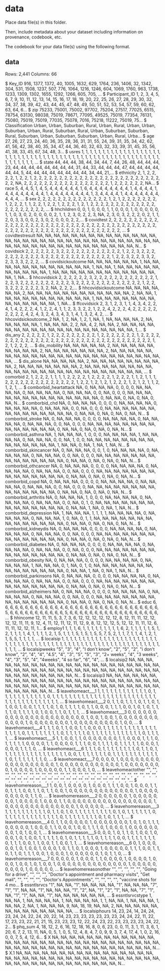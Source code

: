 # data

Place data file(s) in this folder.

Then, include metadata about your dataset including information on provenance, codebook, etc.

The codebook for your data file(s) using the following format.

## data

Rows: 2,441
Columns: 66

$ Key_ID                <int> 916, 1377, 1372, 40, 1005, 1632, 629, 1764, 236, 1406, 32, 1342, 304, 531, 1508, 1237, 507, 776, 1064, 1216, 1246, 604, 1069, 1760, 963, 1738, 1233, 1309, 1302, 1655, 1292, 1266, 605, 705, …
$ Participant_ID        <int> 1, 2, 3, 4, 5, 6, 7, 9, 10, 11, 12, 13, 14, 15, 16, 17, 18, 19, 20, 22, 25, 26, 27, 28, 29, 30, 32, 34, 37, 38, 39, 42, 43, 44, 45, 47, 48, 49, 50, 51, 52, 53, 54, 57, 59, 60, 62, 63, 64, 6…
$ zip                   <int> 75233, 75001, 75002, 97702, 75204, 27517, 77025, 6515, 78754, 63130, 98038, 75019, 78671, 77095, 49525, 75019, 77354, 76131, 75080, 75019, 75019, 77035, 75078, 7016, 75218, 11222, 75019, 75…
$ Classification        <fct> Urban, Urban, Suburban, Rural, Urban, Rural, Urban, Urban, Suburban, Urban, Rural, Suburban, Rural, Urban, Suburban, Suburban, Rural, Suburban, Urban, Suburban, Suburban, Urban, Rural, Urba…
$ age                   <int> 27, 26, 27, 23, 24, 40, 36, 35, 28, 36, 31, 31, 55, 24, 39, 31, 35, 34, 42, 62, 41, 56, 42, 38, 40, 35, 34, 47, 44, 36, 40, 32, 63, 32, 33, 39, 31, 45, 35, 56, 41, 38, 33, 45, 67, 34, 48, 3…
$ usres                 <int> 1, 1, 1, 1, 1, 1, 1, 1, 1, 1, 1, 1, 1, 1, 1, 1, 1, 1, 1, 1, 1, 1, 1, 1, 1, 1, 1, 1, 1, 1, 1, 1, 1, 1, 1, 1, 1, 1, 1, 1, 1, 1, 1, 1, 1, 1, 1, 1, 1, 1, 1, 1, 1, 1, 1, 1, 1, 1, 1, 1, 1, 1, 1, …
$ state                 <int> 44, 44, 44, 38, 44, 34, 44, 7, 44, 26, 48, 44, 44, 44, 23, 44, 44, 44, 44, 44, 44, 44, 44, 31, 44, 33, 44, 44, 44, 47, 44, 44, 44, 44, 44, 44, 5, 44, 44, 44, 44, 44, 44, 44, 44, 34, 44, 21,…
$ ethnicity             <int> 2, 1, 2, 2, 2, 2, 1, 2, 2, 1, 2, 2, 2, 2, 2, 2, 2, 2, 2, 2, 2, 2, 2, 2, 2, 2, 2, 2, 2, 2, 2, 2, 2, 2, 2, 2, 2, NA, 2, 2, 2, 2, 2, 2, 2, 2, 2, 2, 2, 2, 2, 2, 2, 2, 2, 1, 2, 2, 2, 2, 2, 2, NA…
$ race                  <int> 5, 4, 4, 5, 1, 4, 5, 4, 4, 4, 4, 4, 4, 1, 6, 4, 4, 4, 4, 4, 4, 4, 4, 1, 4, 4, 4, 4, 1, 4, 4, 4, 4, 4, 4, 4, 4, 1, 4, 4, 4, 4, 4, 4, 4, 4, 1, 3, 4, 4, 4, 4, 1, 4, 4, 4, 4, 4, 4, 4, 4, 4, 4, …
$ sex                   <int> 2, 2, 2, 2, 2, 2, 2, 2, 2, 2, 2, 2, 2, 2, 1, 2, 1, 2, 2, 2, 2, 2, 2, 2, 1, 2, 2, 2, 1, 1, 2, 2, 1, 2, 2, 1, 2, 2, 2, 1, 2, 1, 2, 2, 2, 2, 2, 2, 2, 2, 2, 2, 2, 2, 2, 2, 2, 2, 2, 2, 2, 2, 2, …
$ hhchildren            <int> 0, 0, 1, 0, 0, 0, 1, 1, 0, 0, 0, 1, 0, 0, 0, 0, 0, 1, 1, 0, 3, 0, 2, 0, 0, 0, 0, 2, 1, 1, 2, 3, 0, 2, 2, 3, NA, 2, 3, 0, 3, 2, 2, 2, 0, 2, 1, 1, 2, 0, 3, 3, 0, 0, 2, 3, 0, 2, 0, 0, 0, 2, 2,…
$ covidtest             <int> 2, 2, 2, 2, 2, 2, 2, 2, 2, 2, 2, 2, 2, 2, 2, 2, 2, 2, 2, 2, 2, 2, 2, 2, 2, 2, 2, 2, 2, 2, 2, 2, 2, 2, 2, 2, 2, 2, 2, 2, 2, 2, 2, 2, 2, 2, 2, 2, 2, 2, 2, 2, 2, 2, 2, 2, 2, 2, 2, 2, 2, 2, 2, …
$ covidtestresult       <int> NA, NA, NA, NA, NA, NA, NA, NA, NA, NA, NA, NA, NA, NA, NA, NA, NA, NA, NA, NA, NA, NA, NA, NA, NA, NA, NA, NA, NA, NA, NA, NA, NA, NA, NA, NA, NA, NA, NA, NA, NA, NA, NA, NA, NA, NA, NA, N…
$ covidsick             <int> 2, 2, 2, 2, 2, 2, 3, 2, 2, 2, 2, 2, 2, 2, 2, 2, 2, 2, 2, 1, 2, 2, 3, 2, 2, 2, 2, 2, 2, 2, 2, 2, 2, 3, 2, 2, 2, 2, 2, 2, 2, 2, 2, 2, 2, 2, 2, 1, 2, 2, 3, 2, 2, 3, 3, 2, 2, 3, 3, 3, 2, 2, 2, …
$ covidsickoutcome      <int> NA, NA, NA, NA, NA, NA, 1, NA, NA, NA, NA, NA, NA, NA, NA, NA, NA, NA, NA, 1, NA, NA, 1, NA, NA, NA, NA, NA, NA, NA, NA, NA, NA, 1, NA, NA, NA, NA, NA, NA, NA, NA, NA, NA, NA, NA, NA, 1, NA…
$ hhcovidsick           <int> 2, 2, 2, 2, 2, 2, 3, 2, 2, 2, 2, 2, 2, 2, 2, 2, 2, 2, 2, 1, 2, 2, 3, 2, 2, 2, 2, 2, 2, 2, 2, 2, 2, 3, 2, 2, 2, 2, 2, 2, 2, 2, 2, 2, 2, 2, 2, 1, 2, 2, 3, 2, 2, 2, 2, 2, 2, 3, 2, NA, 2, 2, 2,…
$ hhcovidsickoutcome    <int> NA, NA, NA, NA, NA, NA, 2, NA, NA, NA, NA, NA, NA, NA, NA, NA, NA, NA, NA, 2, NA, NA, 1, NA, NA, NA, NA, NA, NA, NA, NA, NA, NA, 1, NA, NA, NA, NA, NA, NA, NA, NA, NA, NA, NA, NA, NA, 1, NA…
$ ffcovidsick           <int> 2, 3, 1, 2, 3, 1, 1, 4, 3, 4, 2, 2, 4, 1, 4, 2, 2, 2, 4, 1, 2, 2, 4, 1, 1, 2, 3, 3, 2, 2, 1, 2, 2, 4, 2, 2, 2, 4, 2, 2, 2, 2, 2, 2, 2, 2, 2, 4, 2, 4, 3, 2, 4, 3, 4, 3, 1, 4, 1, 3, 2, 4, 2, …
$ hhcovidsickoutcome_2  <int> NA, 1, 2, NA, 1, 2, 1, NA, 1, NA, NA, NA, NA, 2, NA, NA, NA, NA, NA, 1, NA, NA, NA, 2, 2, NA, 4, 2, NA, NA, 2, NA, NA, NA, NA, NA, NA, NA, NA, NA, NA, NA, NA, NA, NA, NA, NA, NA, NA, NA, 1,…
$ dis_any               <int> 2, 2, 2, 2, 2, 1, 2, 2, 2, 2, 2, 2, 2, 2, 2, 1, 2, 2, 2, 2, 2, 2, 2, 1, 2, 2, 2, 2, 2, 2, 2, 2, 2, 2, 2, 2, 2, 2, 2, 2, 2, 2, 2, 2, 2, 2, 2, 2, 2, 2, 2, 2, 2, 2, 2, 2, 2, 1, 2, 1, 2, 2, 2, …
$ dis_mobility          <int> NA, NA, NA, NA, NA, 2, NA, NA, NA, NA, NA, NA, NA, NA, NA, 2, NA, NA, NA, NA, NA, NA, NA, 2, NA, NA, NA, NA, NA, NA, NA, NA, NA, NA, NA, NA, NA, NA, NA, NA, NA, NA, NA, NA, NA, NA, NA, NA, …
$ dis_alone             <int> NA, NA, NA, NA, NA, 2, NA, NA, NA, NA, NA, NA, NA, NA, NA, 2, NA, NA, NA, NA, NA, NA, NA, 2, NA, NA, NA, NA, NA, NA, NA, NA, NA, NA, NA, NA, NA, NA, NA, NA, NA, NA, NA, NA, NA, NA, NA, NA, …
$ comorbid              <int> 2, 1, 2, 2, 2, 1, 1, 1, 1, 2, 2, 2, 2, 1, 2, 2, 2, 2, 1, 2, 2, 2, 1, 1, 2, 1, 1, 1, 2, 2, 2, 2, 2, 2, 2, 2, 2, 2, 2, 2, 2, 2, 1, 2, 2, 1, 2, 1, 2, 1, 2, 2, 2, 1, 2, 1, 2, 1, 1, 2, 1, 2, 1, …
$ comborbid_heartattack <int> NA, 0, NA, NA, NA, 0, 0, 0, 0, NA, NA, NA, NA, 0, NA, NA, NA, NA, 0, NA, NA, NA, 0, 0, NA, 0, 0, 0, NA, NA, NA, NA, NA, NA, NA, NA, NA, NA, NA, NA, NA, NA, 0, NA, NA, 0, NA, 0, NA, 0, NA, N…
$ comborbid_chd         <int> NA, 0, NA, NA, NA, 0, 0, 0, 0, NA, NA, NA, NA, 0, NA, NA, NA, NA, 0, NA, NA, NA, 0, 0, NA, 0, 0, 0, NA, NA, NA, NA, NA, NA, NA, NA, NA, NA, NA, NA, NA, NA, 0, NA, NA, 0, NA, 0, NA, 0, NA, N…
$ comborbid_stroke      <int> NA, 0, NA, NA, NA, 0, 0, 0, 0, NA, NA, NA, NA, 0, NA, NA, NA, NA, 0, NA, NA, NA, 0, 0, NA, 0, 0, 0, NA, NA, NA, NA, NA, NA, NA, NA, NA, NA, NA, NA, NA, NA, 0, NA, NA, 0, NA, 0, NA, 0, NA, N…
$ comborbid_asthma      <int> NA, 1, NA, NA, NA, 1, 0, 0, 0, NA, NA, NA, NA, 1, NA, NA, NA, NA, 0, NA, NA, NA, 0, 0, NA, 1, 0, 0, NA, NA, NA, NA, NA, NA, NA, NA, NA, NA, NA, NA, NA, NA, 1, NA, NA, 0, NA, 1, NA, 1, NA, N…
$ comborbid_skincancer  <int> NA, 0, NA, NA, NA, 0, 0, 1, 0, NA, NA, NA, NA, 0, NA, NA, NA, NA, 0, NA, NA, NA, 0, 0, NA, 0, 0, 0, NA, NA, NA, NA, NA, NA, NA, NA, NA, NA, NA, NA, NA, NA, 0, NA, NA, 0, NA, 0, NA, 0, NA, N…
$ comborbid_othcancer   <int> NA, 0, NA, NA, NA, 0, 0, 0, 0, NA, NA, NA, NA, 0, NA, NA, NA, NA, 0, NA, NA, NA, 0, 0, NA, 0, 0, 0, NA, NA, NA, NA, NA, NA, NA, NA, NA, NA, NA, NA, NA, NA, 0, NA, NA, 0, NA, 0, NA, 0, NA, N…
$ comborbid_copd        <int> NA, 0, NA, NA, NA, 0, 0, 0, 0, NA, NA, NA, NA, 0, NA, NA, NA, NA, 0, NA, NA, NA, 0, 0, NA, 0, 0, 0, NA, NA, NA, NA, NA, NA, NA, NA, NA, NA, NA, NA, NA, NA, 0, NA, NA, 0, NA, 0, NA, 0, NA, N…
$ comborbid_arthritis   <int> NA, 0, NA, NA, NA, 1, 0, 0, 0, NA, NA, NA, NA, 0, NA, NA, NA, NA, 0, NA, NA, NA, 0, 0, NA, 0, 1, 0, NA, NA, NA, NA, NA, NA, NA, NA, NA, NA, NA, NA, NA, NA, 0, NA, NA, 1, NA, 0, NA, 1, NA, N…
$ comborbid_depression  <int> NA, 1, NA, NA, NA, 1, 1, 1, 1, NA, NA, NA, NA, 0, NA, NA, NA, NA, 0, NA, NA, NA, 1, 0, NA, 0, 1, 1, NA, NA, NA, NA, NA, NA, NA, NA, NA, NA, NA, NA, NA, NA, 0, NA, NA, 0, NA, 0, NA, 0, NA, N…
$ comborbid_kidneydis   <int> NA, 0, NA, NA, NA, 0, 0, 0, 0, NA, NA, NA, NA, 0, NA, NA, NA, NA, 0, NA, NA, NA, 0, 0, NA, 0, 0, 0, NA, NA, NA, NA, NA, NA, NA, NA, NA, NA, NA, NA, NA, NA, 0, NA, NA, 0, NA, 0, NA, 0, NA, N…
$ comborbid_diabetes    <int> NA, 0, NA, NA, NA, 0, 0, 0, 0, NA, NA, NA, NA, 0, NA, NA, NA, NA, 0, NA, NA, NA, 0, 0, NA, 0, 0, 0, NA, NA, NA, NA, NA, NA, NA, NA, NA, NA, NA, NA, NA, NA, 0, NA, NA, 0, NA, 0, NA, 0, NA, N…
$ comborbid_obesity     <int> NA, 0, NA, NA, NA, 0, 0, 0, 0, NA, NA, NA, NA, 0, NA, NA, NA, NA, 1, NA, NA, NA, 0, 1, NA, 0, 1, 0, NA, NA, NA, NA, NA, NA, NA, NA, NA, NA, NA, NA, NA, NA, 0, NA, NA, 1, NA, 0, NA, 1, NA, N…
$ comborbid_parkinsons  <int> NA, 0, NA, NA, NA, 0, 0, 0, 0, NA, NA, NA, NA, 0, NA, NA, NA, NA, 0, NA, NA, NA, 0, 0, NA, 0, 0, 0, NA, NA, NA, NA, NA, NA, NA, NA, NA, NA, NA, NA, NA, NA, 0, NA, NA, 0, NA, 0, NA, 0, NA, N…
$ comborbid_alzheimers  <int> NA, 0, NA, NA, NA, 0, 0, 0, 0, NA, NA, NA, NA, 0, NA, NA, NA, NA, 0, NA, NA, NA, 0, 0, NA, 0, 0, 0, NA, NA, NA, NA, NA, NA, NA, NA, NA, NA, NA, NA, NA, NA, 0, NA, NA, 0, NA, 0, NA, 0, NA, N…
$ educ                  <int> 6, 6, 6, 6, 6, 6, 6, 6, 6, 6, 6, 6, 4, 6, 6, 6, 6, 6, 6, 6, 6, 6, 6, 6, 6, 6, 6, 6, 6, 6, 6, 6, 5, 6, 6, 6, 6, 6, 6, 6, 6, 6, 6, 6, 5, 6, 6, 6, 6, 6, 6, 6, 6, 6, 6, 6, 6, 6, 6, 6, 6, 6, 6, …
$ hhincome              <int> 12, 11, 11, 5, 3, 7, 3, 6, 12, 12, 12, 12, 12, 12, 8, 12, 11, 11, 12, 12, 12, 12, 11, 11, 9, 12, 4, 11, 12, 11, 12, 11, 12, 9, 8, 12, 12, 12, 5, 12, 12, 11, 11, 12, 6, 11, 11, 12, 12, 11, 1…
$ employ1               <int> 1, 1, 1, 6, 1, 1, 1, 1, 1, 1, 1, 1, 1, 6, 2, 1, 1, 1, 1, 1, 5, 1, 2, 1, 1, 1, 1, 4, 1, 1, 1, 1, 2, 1, 5, 1, 1, 1, 5, 1, 5, 1, 5, 5, 7, 5, 2, 1, 1, 7, 1, 1, 4, 1, 2, 1, 1, 5, 5, 1, 1, 1, 1, …
$ localsip              <int> 1, 1, 1, 1, 1, 1, 1, 1, 1, 1, 1, 1, 1, 1, 1, 1, 1, 1, 1, 1, 1, 1, 1, 1, 1, 1, 1, 1, 1, 1, 1, 1, 1, 1, 1, 1, 1, 1, 1, 1, 1, 1, 1, 1, 1, 1, 1, 1, 1, 1, 1, 1, 1, 1, 1, 1, 1, 1, 1, 1, 1, 1, 1, …
$ localsipweeks         <fct> "5", "3", "4", "I don't know", "2", "5", "2", "i don't know", "2", "4", "4", "4.5", "4", "3", "5", "5", "3", "2+ weeks", "4", "3 weeks", "4", "3", "5", "4", "4weeks", "4 so far", "6", "4", …
$ localsip2             <int> NA, NA, NA, NA, NA, NA, NA, NA, NA, NA, NA, NA, NA, NA, NA, NA, NA, NA, NA, NA, NA, NA, NA, NA, NA, NA, NA, NA, NA, NA, NA, NA, NA, NA, NA, NA, NA, NA, NA, NA, NA, NA, NA, NA, NA, NA, NA, N…
$ localsip3             <int> NA, NA, NA, NA, NA, NA, NA, NA, NA, NA, NA, NA, NA, NA, NA, NA, NA, NA, NA, NA, NA, NA, NA, NA, NA, NA, NA, NA, NA, NA, NA, NA, NA, NA, NA, NA, NA, NA, NA, NA, NA, NA, NA, NA, NA, NA, NA, N…
$ leavehomeact___1      <int> 1, 1, 1, 1, 1, 1, 1, 1, 1, 1, 1, 1, 0, 1, 1, 1, 1, 1, 1, 1, 1, 1, 1, 1, 0, 1, 1, 1, 1, 1, 1, 1, 1, 1, 1, 1, 1, 1, 1, 1, 1, 1, 1, 1, 1, 1, 1, 1, 1, 1, 1, 1, 1, 1, 1, 1, 1, 1, 1, 1, 1, 1, 1, …
$ leavehomeact___2      <int> 0, 1, 1, 0, 1, 1, 1, 0, 1, 1, 0, 1, 1, 0, 0, 1, 0, 0, 1, 1, 1, 1, 0, 1, 0, 1, 1, 1, 1, 0, 1, 1, 0, 0, 0, 1, 1, 1, 0, 0, 1, 0, 1, 0, 1, 1, 1, 1, 0, 1, 1, 1, 1, 0, 1, 0, 0, 1, 1, 0, 1, 1, 1, …
$ leavehomeact___3      <int> 0, 0, 0, 0, 0, 0, 0, 0, 0, 0, 0, 0, 0, 0, 0, 0, 0, 0, 0, 0, 0, 0, 1, 0, 0, 1, 0, 0, 1, 0, 0, 0, 0, 0, 0, 0, 0, 0, 0, 0, 0, 1, 0, 0, 0, 0, 0, 0, 0, 0, 1, 0, 0, 0, 0, 0, 0, 0, 0, 0, 1, 0, 0, …
$ leavehomeact___4      <int> 1, 1, 1, 0, 1, 1, 0, 0, 1, 1, 0, 0, 0, 1, 1, 1, 1, 1, 1, 1, 1, 1, 1, 1, 1, 1, 1, 1, 1, 1, 0, 1, 1, 1, 1, 1, 1, 1, 1, 0, 1, 1, 1, 1, 1, 0, 1, 1, 1, 1, 1, 1, 1, 1, 1, 1, 1, 1, 0, 1, 1, 1, 1, …
$ leavehomeact___5      <int> 1, 1, 0, 0, 1, 1, 0, 0, 0, 0, 0, 0, 0, 1, 1, 0, 0, 0, 1, 1, 1, 0, 1, 1, 1, 1, 1, 0, 0, 0, 0, 1, 1, 0, 0, 0, 0, 1, 1, 1, 0, 0, 1, 1, 1, 1, 0, 1, 1, 1, 1, 1, 0, 0, 0, 1, 0, 0, 0, 1, 1, 1, 0, …
$ leavehomeact___6      <int> 1, 1, 1, 0, 1, 1, 1, 1, 1, 1, 1, 1, 0, 1, 1, 0, 1, 1, 1, 1, 1, 1, 1, 1, 1, 1, 1, 1, 1, 1, 1, 1, 0, 0, 1, 1, 1, 1, 1, 1, 1, 0, 1, 1, 1, 1, 1, 1, 1, 1, 1, 1, 1, 1, 0, 1, 1, 1, 1, 1, 1, 1, 0, …
$ leavehomeact___7      <int> 0, 0, 0, 0, 1, 0, 0, 0, 0, 0, 0, 0, 0, 0, 0, 0, 0, 0, 0, 0, 0, 0, 0, 1, 0, 0, 0, 0, 0, 0, 0, 0, 0, 0, 0, 0, 1, 0, 0, 0, 0, 0, 0, 0, 0, 1, 0, 0, 0, 0, 1, 0, 0, 0, 0, 0, 1, 1, 0, 0, 0, 1, 0, …
$ leavehomeactother     <fct> "", "", "", "", "", "", "", "", "", "", "", "", "", "", "", "", "", "", "", "", "", "", "", "", "", "", "", "", "", "", "", "", "", "", "", "", "", "", "", "", "", "", "", "", "", "", "", "…
$ leavehomereason___1   <int> 1, 0, 0, 1, 0, 0, 0, 0, 1, 0, 0, 0, 1, 1, 1, 0, 0, 1, 0, 0, 0, 1, 1, 0, 1, 1, 1, 0, 0, 1, 1, 0, 1, 1, 0, 0, 1, 0, 0, 0, 0, 0, 0, 0, 0, 0, 0, 0, 0, 0, 1, 0, 0, 0, 0, 0, 0, 0, 0, 0, 1, 1, 0, …
$ leavehomereason___2   <int> 0, 0, 0, 0, 0, 0, 1, 0, 0, 0, 0, 0, 0, 0, 1, 0, 0, 0, 0, 1, 0, 0, 0, 1, 1, 0, 0, 0, 0, 0, 0, 0, 0, 0, 0, 0, 0, 0, 0, 0, 0, 0, 1, 0, 0, 0, 0, 0, 0, 0, 0, 0, 0, 0, 0, 0, 0, 1, 0, 0, 0, 0, 0, …
$ leavehomereason___3   <int> 1, 1, 1, 1, 1, 1, 1, 1, 1, 1, 0, 1, 1, 0, 1, 0, 1, 1, 1, 1, 1, 1, 1, 1, 1, 0, 1, 0, 1, 1, 1, 1, 1, 1, 0, 1, 1, 1, 1, 1, 1, 1, 1, 1, 1, 1, 1, 1, 0, 1, 1, 1, 1, 1, 1, 1, 1, 0, 1, 0, 1, 1, 1, …
$ leavehomereason___4   <int> 0, 1, 1, 0, 0, 0, 0, 0, 1, 0, 0, 0, 0, 0, 0, 0, 1, 0, 1, 0, 1, 1, 1, 0, 0, 0, 0, 0, 1, 0, 0, 0, 1, 1, 0, 0, 0, 1, 0, 0, 1, 1, 1, 0, 1, 0, 0, 0, 1, 0, 0, 0, 0, 0, 0, 0, 0, 1, 0, 1, 0, 0, 1, …
$ leavehomereason___5   <int> 0, 0, 0, 1, 0, 1, 1, 0, 1, 0, 0, 1, 0, 0, 0, 1, 0, 1, 0, 0, 1, 1, 1, 1, 1, 0, 1, 0, 1, 1, 1, 1, 1, 0, 1, 1, 1, 1, 0, 0, 1, 1, 1, 1, 1, 1, 1, 0, 1, 1, 1, 0, 0, 1, 1, 0, 0, 1, 1, 0, 0, 1, 1, …
$ leavehomereason___6   <int> 0, 1, 0, 0, 0, 0, 0, 1, 0, 1, 0, 0, 1, 0, 0, 0, 1, 0, 1, 1, 0, 1, 0, 0, 0, 1, 0, 0, 0, 0, 0, 1, 1, 1, 0, 0, 1, 1, 0, 1, 1, 0, 1, 1, 1, 0, 0, 1, 0, 0, 0, 1, 0, 0, 0, 0, 0, 0, 1, 0, 1, 1, 0, …
$ leavehomereason___7   <int> 0, 0, 0, 0, 0, 1, 0, 0, 0, 1, 1, 0, 0, 0, 0, 1, 0, 0, 0, 0, 1, 0, 0, 0, 1, 0, 0, 1, 0, 1, 0, 0, 1, 0, 0, 0, 0, 0, 0, 0, 0, 0, 0, 0, 0, 0, 0, 1, 0, 0, 0, 0, 0, 0, 0, 0, 0, 1, 0, 0, 0, 0, 0, …
$ leavehomereasonother  <fct> "", "", "", "", "", "Going for a drive", "", "", "", "Doctor's appointment and pharmacy visits", "Get mail", "", "", "", "", "Doctor's Appointments", "", "", "", "", "vaccine shots for 4 mo…
$ essntlsrvcs           <fct> "1", NA, NA, "1", NA, NA, NA, NA, "1", NA, NA, NA, "7", "1", "1", NA, NA, "1", NA, NA, NA, "1", "2", NA, "1", "2", "1", NA, NA, "7", "1", NA, "1", "1", NA, NA, "1", NA, NA, NA, NA, NA, NA, …
$ essntlsrvcstype       <int> 1, NA, NA, 1, NA, NA, NA, NA, 1, NA, NA, NA, NA, 1, 1, NA, NA, 1, NA, NA, NA, 1, NA, NA, 2, NA, 1, NA, NA, NA, 9, NA, 18, 19, NA, NA, 2, NA, NA, NA, NA, NA, NA, NA, NA, NA, NA, NA, NA, NA, …
$ localsiphours         <int> 14, 23, 24, 14, 24, 24, 23, 24, 24, 22, 24, 20, 22, 14, 23, 23, 23, 23, 23, 23, 23, 24, 24, 22, 11, 22, 17, 23, 23, 22, 21, 21, 15, 23, 23, 23, 12, 22, 24, 23, 22, 23, 23, 23, 23, 24, 22, 2…
$ phq_sum               <int> 4, 18, 12, 2, 6, 16, 12, 18, 16, 8, 0, 6, 23, 0, 0, 11, 3, 1, 11, 3, 6, 1, 20, 6, 7, 2, 13, 11, NA, 0, 5, 1, 0, 5, 12, 4, 8, 4, 7, 0, 9, 9, 3, 7, 4, 17, 4, 1, 0, 2, 16, 0, 0, 7, 5, 4, 12, 6…
$ X                     <int> NA, NA, NA, NA, NA, NA, NA, NA, NA, NA, NA, NA, NA, NA, NA, NA, NA, NA, NA, NA, NA, NA, NA, NA, NA, NA, NA, NA, NA, NA, NA, NA, NA, NA, NA, NA, NA, NA, NA, NA, NA, NA, NA, NA, NA, NA, NA, N…
$ X.1                   <int> NA, NA, NA, NA, NA, NA, NA, NA, NA, NA, NA, NA, NA, NA, NA, NA, NA, NA, NA, NA, NA, NA, NA, NA, NA, NA, NA, NA, NA, NA, NA, NA, NA, NA, NA, NA, NA, NA, NA, NA, NA, NA, NA, NA, NA, NA, NA, N…
